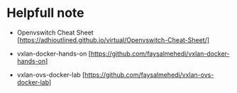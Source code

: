 # Helpfull note

- Openvswitch Cheat Sheet [https://adhioutlined.github.io/virtual/Openvswitch-Cheat-Sheet/]

- vxlan-docker-hands-on [https://github.com/faysalmehedi/vxlan-docker-hands-on]

- vxlan-ovs-docker-lab [https://github.com/faysalmehedi/vxlan-ovs-docker-lab]